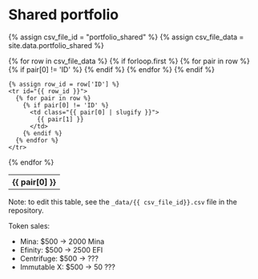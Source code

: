 # Shared portfolio

{% assign csv_file_id = "portfolio_shared" %}
{% assign csv_file_data = site.data.portfolio_shared %}

<table id="{{ csv_file_id }}">
  {% for row in csv_file_data %}
    {% if forloop.first %}
    <tr>
      {% for pair in row %}
        {% if pair[0] != 'ID' %}
          <th>{{ pair[0] }}</th>
        {% endif %}
      {% endfor %}
    </tr>
    {% endif %}

    {% assign row_id = row['ID'] %}
    <tr id="{{ row_id }}">
      {% for pair in row %}
        {% if pair[0] != 'ID' %}
          <td class="{{ pair[0] | slugify }}">
            {{ pair[1] }}
          </td>
        {% endif %}
      {% endfor %}
    </tr>
  {% endfor %}
</table>

<script async>

var table = document.querySelector("#{{ csv_file_id }}")
var table_rows = table.rows;

var coin_id_string = "";
for (var i = 1, row; row = table_rows[i]; i++) {
    coin_id_string += ',' + row.id;
}

var coingecko_url = `https://api.coingecko.com/api/v3/simple/price?ids=${coin_id_string}&vs_currencies=usd`;

fetch(coingecko_url)
.then((response) => {
    return response.json();
})
.then((prices) => {
    var total = 0;
    for (var i = 1, row; row = table_rows[i]; i++) {
        var coin_price = prices[row.id]['usd'];
        var coin_quantity = row.getElementsByClassName('quantity')[0].innerText;
        var coin_total = coin_price * coin_quantity;
        total += coin_total;

        row.getElementsByClassName('current-price')[0].innerText = '$' + coin_price;
        row.getElementsByClassName('total')[0].innerText = '$' + coin_total;
    }

    total_row = table.insertRow(-1);
    total_row.style.display = "none";

    total_row.innerHTML = table_rows[0].innerHTML;
    for (var i = 0, col; col = total_row.cells[i]; i++) col.innerText = "";
    total_row.cells[0].innerText = "Total";
    total_row.cells[total_row.cells.length - 1].innerText = '$' + total;
    total_row.style.display = "";
});

</script>

Note: to edit this table, see the `_data/{{ csv_file_id}}.csv` file in the repository.

Token sales:
- Mina: $500 -> 2000 Mina
- Efinity: $500 -> 2500 EFI
- Centrifuge: $500 -> ???
- Immutable X: $500 -> 50 ???
